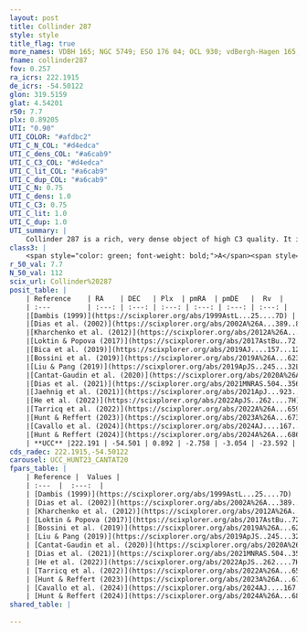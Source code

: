 ```yaml
---
layout: post
title: Collinder 287
style: style
title_flag: true
more_names: VDBH 165; NGC 5749; ESO 176 04; OCL 930; vdBergh-Hagen 165; MWSC 2256; FoF 2346
fname: collinder287
fov: 0.257
ra_icrs: 222.1915
de_icrs: -54.50122
glon: 319.5159
glat: 4.54201
r50: 7.7
plx: 0.89205
UTI: "0.90"
UTI_COLOR: "#afdbc2"
UTI_C_N_COL: "#d4edca"
UTI_C_dens_COL: "#a6cab9"
UTI_C_C3_COL: "#d4edca"
UTI_C_lit_COL: "#a6cab9"
UTI_C_dup_COL: "#a6cab9"
UTI_C_N: 0.75
UTI_C_dens: 1.0
UTI_C_C3: 0.75
UTI_C_lit: 1.0
UTI_C_dup: 1.0
UTI_summary: |
    Collinder 287 is a rich, very dense object of high C3 quality. It is very well-studied in the literature.
class3: |
    <span style="color: green; font-weight: bold;">A</span><span style="color: #FFC300; font-weight: bold;">B</span>
r_50_val: 7.7
N_50_val: 112
scix_url: Collinder%20287
posit_table: |
    | Reference    | RA    | DEC   | Plx  | pmRA  | pmDE   |  Rv  |
    | :---         | :---: | :---: | :---: | :---: | :---: | :---: |
    |[Dambis (1999)](https://scixplorer.org/abs/1999AstL...25....7D) | 222.225 | -54.5 | -- | -- | -- | -- |
    |[Dias et al. (2002)](https://scixplorer.org/abs/2002A%26A...389..871D) | 222.221 | -54.498 | -- | -1.75 | -3.36 | -- |
    |[Kharchenko et al. (2012)](https://scixplorer.org/abs/2012A%26A...543A.156K) | 222.195 | -54.485 | -- | -1.05 | -3.44 | -- |
    |[Loktin & Popova (2017)](https://scixplorer.org/abs/2017AstBu..72..257L) | 222.225 | -54.499 | -- | 1.328 | -5.371 | -- |
    |[Bica et al. (2019)](https://scixplorer.org/abs/2019AJ....157...12B) | 222.226 | -54.502 | -- | -- | -- | -- |
    |[Bossini et al. (2019)](https://scixplorer.org/abs/2019A%26A...623A.108B) | 222.204 | -54.502 | -- | -- | -- | -- |
    |[Liu & Pang (2019)](https://scixplorer.org/abs/2019ApJS..245...32L) | 222.199 | -54.515 | 0.913 | -2.783 | -3.057 | -- |
    |[Cantat-Gaudin et al. (2020)](https://scixplorer.org/abs/2020A%26A...640A...1C) | 222.204 | -54.502 | 0.89 | -2.756 | -3.079 | -- |
    |[Dias et al. (2021)](https://scixplorer.org/abs/2021MNRAS.504..356D) | 222.173 | -54.512 | 0.893 | -2.759 | -3.08 | -- |
    |[Jaehnig et al. (2021)](https://scixplorer.org/abs/2021ApJ...923..129J) | 222.211 | -54.503 | 0.922 | -2.752 | -3.081 | -- |
    |[He et al. (2022)](https://scixplorer.org/abs/2022ApJS..262....7H) | 222.224 | -54.502 | 0.9 | -2.758 | -3.045 | -- |
    |[Tarricq et al. (2022)](https://scixplorer.org/abs/2022A%26A...659A..59T) | 222.314 | -54.488 | 0.899 | -2.764 | -3.057 | -- |
    |[Hunt & Reffert (2023)](https://scixplorer.org/abs/2023A%26A...673A.114H) | 222.221 | -54.491 | 0.88 | -2.779 | -3.063 | -21.638 |
    |[Cavallo et al. (2024)](https://scixplorer.org/abs/2024AJ....167...12C) | 222.159 | -54.523 | 0.887 | -- | -- | -- |
    |[Hunt & Reffert (2024)](https://scixplorer.org/abs/2024A%26A...686A..42H) | 222.221 | -54.491 | 0.88 | -2.779 | -3.063 | -21.638 |
    | **UCC** |222.191 | -54.501 | 0.892 | -2.758 | -3.054 | -23.592 | 
cds_radec: 222.1915,-54.50122
carousel: UCC_HUNT23_CANTAT20
fpars_table: |
    | Reference |  Values |
    | :---  |  :---:  |
    | [Dambis (1999)](https://scixplorer.org/abs/1999AstL...25....7D) | `E_B-V_=0.402, DM0=9.8, log_age_=7.85` |
    | [Dias et al. (2002)](https://scixplorer.org/abs/2002A%26A...389..871D) | `E(B-V)=0.376, Dist=1031.0, Age=7.728` |
    | [Kharchenko et al. (2012)](https://scixplorer.org/abs/2012A%26A...543A.156K) | `e_bv=0.479, distance=1014, log_age=8.0` |
    | [Loktin & Popova (2017)](https://scixplorer.org/abs/2017AstBu..72..257L) | `E(B-V)=0.375, Dmod=10.069, logt=7.733` |
    | [Bossini et al. (2019)](https://scixplorer.org/abs/2019A%26A...623A.108B) | `AV=1.024, Dist=10.351, logA=7.812, Fe/H=0.0` |
    | [Liu & Pang (2019)](https://scixplorer.org/abs/2019ApJS..245...32L) | `Age=0.063, Z=0.5` |
    | [Cantat-Gaudin et al. (2020)](https://scixplorer.org/abs/2020A%26A...640A...1C) | `AVNN=0.9, DMNN=10.25, AgeNN=7.72` |
    | [Dias et al. (2021)](https://scixplorer.org/abs/2021MNRAS.504..356D) | `Av=1.182, Dist=1059, logage=8.011, [Fe/H]=0.063` |
    | [He et al. (2022)](https://scixplorer.org/abs/2022ApJS..262....7H) | `A0=1.2, logAge=7.95` |
    | [Tarricq et al. (2022)](https://scixplorer.org/abs/2022A%26A...659A..59T) | `Dist=1091, logAgeNN=7.75` |
    | [Hunt & Reffert (2023)](https://scixplorer.org/abs/2023A%26A...673A.114H) | `AV50=1.04, diffAV50=0.671, MOD50=10.135, logAge50=8.07` |
    | [Cavallo et al. (2024)](https://scixplorer.org/abs/2024AJ....167...12C) | `AV50=1.11, dMod50=10.23, logAge50=8.3, [Fe/H]50=0.26` |
    | [Hunt & Reffert (2024)](https://scixplorer.org/abs/2024A%26A...686A..42H) | `MassJ=338.185` |
shared_table: |
    
---
```

